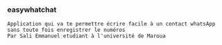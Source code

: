 ### easywhatchat

    Application qui va te permettre écrire facile à un contact whatsApp sans toute fois enregistrer le numéros 
    Par Sali Emmanuel etudiant à l'université de Maroua

